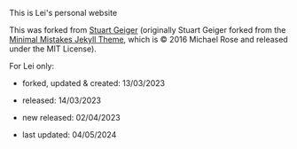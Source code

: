 This is Lei's personal website

This was forked from [Stuart Geiger](https://github.com/staeiou) (originally Stuart Geiger forked from the [Minimal Mistakes Jekyll Theme](https://mmistakes.github.io/minimal-mistakes/), which is © 2016 Michael Rose and released under the MIT License).


For Lei only:

- forked, updated & created: 13/03/2023

- released: 14/03/2023

- new released: 02/04/2023

- last updated: 04/05/2024


